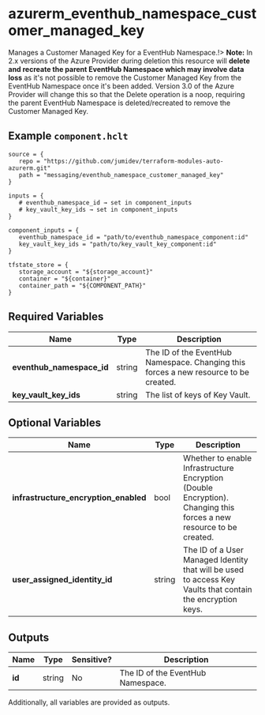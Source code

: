 # azurerm_eventhub_namespace_customer_managed_key

Manages a Customer Managed Key for a EventHub Namespace.!> **Note:** In 2.x versions of the Azure Provider during deletion this resource will **delete and recreate the parent EventHub Namespace which may involve data loss** as it's not possible to remove the Customer Managed Key from the EventHub Namespace once it's been added. Version 3.0 of the Azure Provider will change this so that the Delete operation is a noop, requiring the parent EventHub Namespace is deleted/recreated to remove the Customer Managed Key.

## Example `component.hclt`

```hcl
source = {
   repo = "https://github.com/jumidev/terraform-modules-auto-azurerm.git"   
   path = "messaging/eventhub_namespace_customer_managed_key"   
}

inputs = {
   # eventhub_namespace_id → set in component_inputs
   # key_vault_key_ids → set in component_inputs
}

component_inputs = {
   eventhub_namespace_id = "path/to/eventhub_namespace_component:id"   
   key_vault_key_ids = "path/to/key_vault_key_component:id"   
}

tfstate_store = {
   storage_account = "${storage_account}"   
   container = "${container}"   
   container_path = "${COMPONENT_PATH}"   
}

```

## Required Variables

| Name | Type |  Description |
| ---- | --------- |  ----------- |
| **eventhub_namespace_id** | string |  The ID of the EventHub Namespace. Changing this forces a new resource to be created. | 
| **key_vault_key_ids** | string |  The list of keys of Key Vault. | 

## Optional Variables

| Name | Type |  Description |
| ---- | --------- |  ----------- |
| **infrastructure_encryption_enabled** | bool |  Whether to enable Infrastructure Encryption (Double Encryption). Changing this forces a new resource to be created. | 
| **user_assigned_identity_id** | string |  The ID of a User Managed Identity that will be used to access Key Vaults that contain the encryption keys. | 



## Outputs

| Name | Type | Sensitive? | Description |
| ---- | ---- | --------- | --------- |
| **id** | string | No  | The ID of the EventHub Namespace. | 

Additionally, all variables are provided as outputs.
